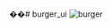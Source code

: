 ��#   b u r g e r _ u i 
 
![burger](https://github.com/ashishsaraswal/burger_ui/assets/43267111/fe110f51-fe39-475b-9892-675d4c22bd6f)
